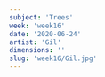 ```yaml
---
subject: 'Trees'
week: 'week16'
date: '2020-06-24'
artist: 'Gil'
dimensions: ''
slug: 'week16/Gil.jpg'
---
```


